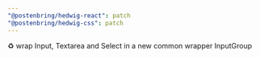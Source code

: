 ```yaml
---
"@postenbring/hedwig-react": patch
"@postenbring/hedwig-css": patch
---
```


:recycle: wrap Input, Textarea and Select in a new common wrapper InputGroup
